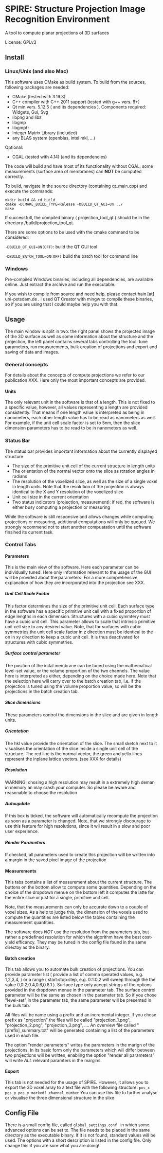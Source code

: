 # SPIRE: Structure Projection Image Recognition Environment

A tool to compute planar projections of 3D surfaces

License: GPLv3

## Install

### Linux/Unix (and also Mac)

This software uses CMake as build system. To build from the sources, following packages are needed:

- CMake (tested with 3.16.3)
- C++ compiler with C++ 2011 support (tested with g++ vers. 8+)
- Qt min vers. 5.12.5 ( and its dependencies ). Components required: Widgets, Gui, Svg
- libpng and libz
- libgmp
- libgmpfr
- Integer Matrix Library (included)
- any BLAS system (openblas, intel mkl, ...)

Optional:

- CGAL (tested with 4.14) (and its dependencies)

The code will build and have most of its functionality without CGAL, some measurements (surface area of membranes) can **NOT** be computed correctly.

To build, navigate in the source directory (containing qt_main.cpp) and execute the commands:

```
mkdir build && cd build
cmake -DCMAKE_BUILD_TYPE=Release -DBUILD_QT_GUI=On ../
make
```

If successfull, the compiled binary ( projection_tool_qt ) should be in the directory <sources>/build/projection_tool_qt.

There are some options to be used with the cmake command to be considered:

```-DBUILD_QT_GUI=ON(OFF)```: build the QT GUI tool

```-DBUILD_BATCH_TOOL=ON(OFF)``` build the batch tool for command line




### Windows


Pre-compiled Windows binaries, including all dependencies, are available online. Just extract the archive and run the executable.

If you wish to compile from source and need help, please contact hain [at] uni-potsdam.de . I used QT Creator with mingw to compile these binaries, so if you are using that I could maybe help you with that.



## Usage

The main window is split in two: the right panel shows the projected
image of the 3D surface as well as some information about the
structure and the projection, the left panel contains several tabs
controlling the tool: tune parameters, run measurements, bulk creation
of projections and export and saving of data and images.

### General concepts

For details about the concepts of compute projections we refer to our
publication XXX. Here only the most important concepts are provided.

#### Units

The only relevant unit in the software is that of a length. This is
not fixed to a specific value, however, all values representing a
length are provided consistently. That means if one length value is
interpreted as being in nanometers, each other length value has to be
read as nanometers as well. For example, if the unit cell scale factor
is set to 5nm, then the slice dimension parameters has to be read to
be in nanometers as well.

### Status Bar

The status bar provides important information about the currently
displayed structure
- The size of the primitive unit cell of the current structure in length units
- The orientation of the normal vector onto the slice as rotation angles in radians
- The resolution of the voxelized slice, as well as the size of a single voxel in length units. Note that the resolution of the projection is always identical to the X and Y resolution of the voxelized slice
- Unit cell size in the current orientation
- Two status indicators (projection, measurement): if red, the software is either busy computing a projection or measuring

While the software is still responsive and allows changes while
computing projections or measuring, additional computations will only
be queued. We strongly recommend not to start another compuatation
until the software finsihed its current task.

### Control Tabs

#### Parameters

This is the main view of the software. Here each parameter can be
individually tuned. Here only information relevant to the usage of the
GUI will be provided about the parameters. For a more comprehensive
explanation of how they are incorporated into the projection see XXX.

##### Unit Cell Scale Factor

This factor determines the size of the primitive unit cell. Each
surface type in the software has a specific primitive unit cell with a
fixed proportion of edge lengths in each dimension. Structures with a
cubic symmtery must have a cubic unit cell. This parameter allows to
scale that intrinsic primitive unit cell size to any desired
value. Note, that for surfaces with cubic symmetries the unit cell
scale factor in z direction must be identical to the on in xy
direction to keep a cubic unit cell. It is thus deactivated for
structures with cubic symmetries.

##### Surface control parameter

The position of the inital membrane can be tuned using the
mathematical level-set value, or the volume proportion of the two
channels. The value here is interpreted as either, depending on the
choice made here. Note that the selection here will carry over to the
batch creation tab, i.e. if the projection is tuned using the volume
proportion value, so will be the projections in the batch creation
tab.


##### Slice dimensions

These parameters control the dimensions in the slice and are given in
length units.

##### Orientation

The hkl value provide the orientation of the slice. The small sketch
next to it visualises the orientation of the slice inside a single
unit cell of the structure. The red line is the normal vector, the
green and yello lines represent the inplane lattice vectors. (see XXX
for details)

##### Resolution

WARNING: chosing a high resolution may result in a extremely high
deman in memory an may crash your computer. So please be aware and
reasonable to choose the resolution


##### Autoupdate

If this box is ticked, the software will automatically recompute the
projection as soon as a parameter is changed. Note, that we strongly
discourage to use this feature for high resolutions, since it wil
result in a slow and poor user experience.

##### Render Parameters

If checked, all parameters used to create this projection will be
written into a margin in the saved pixel image of the projection

#### Measurements

This tabs contains a list of measurement about the current
structure. The buttons on the bottom allow to compute some
quantities. Depending on the choice of the dropdown menue on the
bottom left it computes the latte for the entire slice or just for a
single, primitive unit cell.

Note, that the measurements can only be accurate down to a couple of
voxel sizes. As a help to judge this, the dimension of the voxels used
to compute the quantities are listed below the tables containing the
measurement quantities.

The software does *NOT* use the resolution from the parameters tab,
but rather a predefined resolution for which the algorithm have the
best cost-yield efficancy. They may be tuned in the config file found
in the same directoy as the binary.

#### Batch creation

This tab allows you to automate bulk creation of projections. You can
provide parameter list ( provide a list of comma sperated values,
e.g. 1,2,3,4, ) or a range ( start:stop:step, e.g. 0:1:0.2 will sweep
through the the value 0,0.2,0.4,0.6,0.8.1 ). Surface type only accept
strings of the options provided in the dropdown menue in the parameter
tab. The surface control parameter will be the same as chosen in the
parameter tab. So if you chose "level-set" in the parameter tab, the
same parameter will be presented in the bulk tab.

All files will be name using a prefix and an incremental integer. If
you chose prefix as "projection" the files will be called
"projection_1.png", "projection_2.png", "projection_3.png", .... An
overview file called "[prefix]_summary.txt" will be generated
containing a list of the parameters used in each file.

The option "render parameters" writes the parameters in the marign of
the projections. In its basic form only the parameters which will
differ between two projections will be written, enabling the option
"render all parameters" will write *ALL* relevant paramters in the
margins.

#### Export

This tab is not needed for the usage of SPIRE. However, it allows you
to export the 3D voxel array to a text file with the following
structure: ```pos_x pos_y pos_y marked? channel_number``` You can use
this file to further analyse or visualise the three dimensional
structure in the slixe

## Config File

There is a small config file, called ```global_settings.conf ``` in
which some advanced options can be set to. The file needs to be placed
in the same directory as the executable binary. If it is not found,
standard values will be used. The options with a short description is
listed in the config file. Only change this if you are sure what you
are doing!